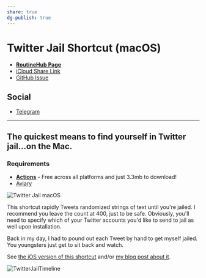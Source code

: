 ```yaml
---
share: true
dg-publish: true
---
```

# Twitter Jail Shortcut (macOS)

- [**RoutineHub Page**](https://routinehub.co/shortcut/11135)
- [iCloud Share Link](https://www.icloud.com/shortcuts/f9a9476c1f5242a48943791ac5187185)
- [GitHub Issue](https://github.com/extratone/i/issues/157)

## Social
- [Telegram](https://t.me/extratone/10343)

---

## The quickest means to find yourself in Twitter jail...on the Mac.

### Requirements
- [**Actions**](https://apps.apple.com/us/app/actions/id1586435171) - Free across all platforms and just 3.3mb to download!
- [Aviary](https://apps.apple.com/us/app/aviary-for-twitter/id1522043420) 

![Twitter Jail macOS](https://user-images.githubusercontent.com/43663476/154838012-2deb774f-6f02-4627-b8dd-f16286968621.png)

This shortcut rapidly Tweets randomized strings of text until you're jailed. I recommend you leave the count at 400, just to be safe. Obviously, you'll need to specify which of your Twitter accounts you'd like to send to jail as well upon installation.

Back in my day, I had to pound out each Tweet by hand to get myself jailed. You youngsters just get to sit back and watch.

See [the iOS version of this shortcut](https://routinehub.co/shortcut/11086/) and/or [my blog post about it](https://bilge.world/twitter-jail).

![TwitterJailTimeline](https://user-images.githubusercontent.com/43663476/153808840-473464ae-2922-45a9-a27b-46d0b7f3a247.png)